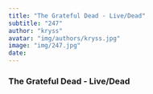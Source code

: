 ```yaml
---
title: "The Grateful Dead - Live/Dead"
subtitle: "247"
author: "kryss"
avatar: "img/authors/kryss.jpg"
image: "img/247.jpg"
date:
---
```


### The Grateful Dead - Live/Dead
